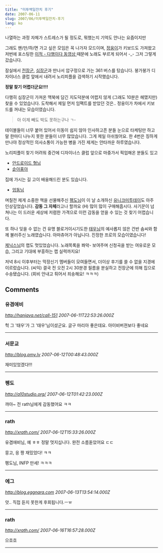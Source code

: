 ```yaml
---
title: "미투백일잔치 후기"
date: 2007-06-11
slug: 2007/06/미투백일잔치-후기
lang: ko
---
```


나열하는 과정 자체가 스트레스가 될 정도로, 뭐했는지 기억도 안나는 요즘이지만 

그래도 왠/만/하/면 가고 싶은 모임은 꼭 나가자 모드이며, [정웅이](http://me2day.net/bluemetal)가 키보드도 가져왔고 
저번에 포스팅한 [이적 - 다행이다 동영상 ](/2007/05/공개된-mr-파일과-함께-부른-이적의-다행이다)때문에 노래도 부르게 되어서 -_- 그저 그렇게 갔습니다.

잠실에서 [전장군](http://me2day.net/givenjazz), [심장군](http://me2day.net/buzzler)과 만나서 압구정으로 가는 361 버스를 탔습니다. 
붕가붕가 디자이너스 클럽 앞에서 내려서 노리피플을 검색하기 시작했습니다.

**정말 찾기 어렵더군요!!!!**

다행히 심장군이 가져온 맥북에 담긴 지도덕분에 어렵지 않게 (그래도 10분은 헤맸지만) 찾을 수 있었습니다. 
도착해서 제일 먼저 임팩트를 받았던 것은.. 정웅이가 차에서 키보드를 꺼내는 모습이였습니다.


> 아 이제 빼도 박도 못하는구나 ㄱ-


테이블들이 너무 붙어 있어서 이동이 쉽지 않아 인사하고픈 분들 눈으로 타케팅만 하고 말 한마디 나누지 못한 분들이 너무 많았습니다. 그게 제일 아쉬웠어요. 한 4번은 징하게 만나야 정상적인 의사소통이 가능한 병을 가진 제게는 안타까운 하루였습니다.

노리피플이 찾기 어려워 중간에 디자이너스 클럽 앞으로 마중가서 픽업해온 분들도 있고 

- [안드로이드 형님](http://me2day.net/android2)
- [솥아횽아](http://me2day.net/nonun)

집에 가시는 길 고이 배웅해드린 분도 있습니다.

- [업동님](http://me2day.net/updong)

며칠전 제게 소중한 책을 선물해주신 [펭도님](http://me2day.net/pengdo)이 이 날 소개하신 [유니크미투데이](http://a10studio.org/blog/2007/06/11/88%ec%9c%a0%eb%8b%88%ed%81%ac%eb%af%b8%ed%88%ac%eb%8d%b0%ec%9d%b4-%ec%98%88%ec%95%bd%ed%8c%90%eb%a7%a4%eb%a5%bc-%ec%8b%9c%ec%9e%91%ed%95%a9%eb%8b%88%eb%8b%a4/)도 아주 인상깊었습니다. **감동 그 자체**라고나 할까요 (H) 많이 많이 구매해줍시다. 사기꾼이 넘쳐나는 이 드러운 세상에 저렴한 가격으로 이런 감동을 얻을 수 있는 것 찾기 어렵습니다.

또 하나 잊을 수 없는 건 유명 블로거이시기도한 [태우님](http://twlog.net/wp/)의 예사롭지 않은 건반 솜씨와 함께 불러주신 노래였습니다. 아마츄어가 아닙니다. 진정한 프로의 모습이였습니다!

[제닉스님](http://xenix.egloos.com/)의 랩도 멋있었습니다.  노래목록을 쫘악- 보여주며 신청곡을 받는 여유로운 모습, 그리고 기대에 부흥하는 랩 실력까지요!

저녁 8시 이후부터는 막장신기 멤버들이 모여들면서, 더이상 후기를 쓸 수 없을 지경에 이르렀습니다. (씨익) 결국 전 오전 2시 30분경 필름을 분실하고 전장군에 의해 집으로 수송됐습니다. (회비 안내고 튀어서 죄송해요! ㅋㅋㅋ)

## Comments

### 유겸애비
*http://hanjava.net/call-151*
*2007-06-11T22:53:26.000Z*

헉 그 '태우'가 그 '태우'님이셨군요. 글구 마리아 좋은데요. 아이비버젼보다 좋네요

---

### 서문교
*http://blog.pmy.lv*
*2007-06-12T00:48:43.000Z*

재미있었겠다!!!

---

### 펭도
*http://a10studio.org/*
*2007-06-12T01:42:23.000Z*

꺄아~ 전 rath님에게 감동했어요 ㅋㅋ

---

### rath
*http://xrath.com/*
*2007-06-12T15:33:26.000Z*

유겸애비님, 예 ㅎㅎ 정말 멋지십니다. 완전 소름돋았어요 ㄷㄷ 

뭉고, 응 짱 재밌었다! ㅋㅋ

펭도님, INFP 만세! ㅋㅋㅋ

---

### 에그
*http://blog.eggnara.com*
*2007-06-13T13:54:14.000Z*

앗.. 직접 듣지 못한게 후회됩니다.ㅡㅠ

---

### rath
*http://xrath.com/*
*2007-06-16T16:57:28.000Z*

으흐흐

---

